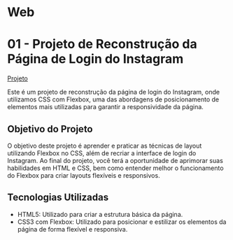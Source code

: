 # Web

# 01 - Projeto de Reconstrução da Página de Login do Instagram 

[Projeto](https://github.com/andrejuniorba/Web/tree/main/Login_Instagram)

Este é um projeto de reconstrução da página de login do Instagram, onde utilizamos CSS com Flexbox, uma das abordagens de posicionamento de elementos mais utilizadas para garantir a responsividade da página.

## Objetivo do Projeto

O objetivo deste projeto é aprender e praticar as técnicas de layout utilizando Flexbox no CSS, além de recriar a interface de login do Instagram. Ao final do projeto, você terá a oportunidade de aprimorar suas habilidades em HTML e CSS, bem como entender melhor o funcionamento do Flexbox para criar layouts flexíveis e responsivos.

## Tecnologias Utilizadas

- HTML5: Utilizado para criar a estrutura básica da página.
- CSS3 com Flexbox: Utilizado para posicionar e estilizar os elementos da página de forma flexível e responsiva.

